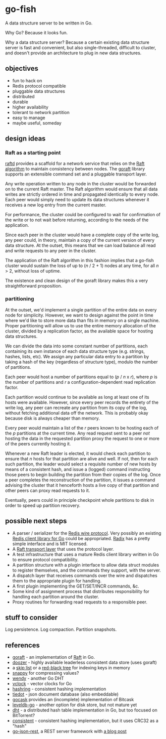 go-fish
=======

A data structure server to be written in Go.

Why Go? Because it looks fun.

Why a data structure server? Because a certain existing data structure server is fast and convenient, but also single-threaded, difficult to cluster, and doesn't provide an architecture to plug in new data structures.

objectives
----------
* fun to hack on
* Redis protocol compatible
* pluggable data structures
* distributed
* durable
* higher availability
* tolerant to network partition
* easy to manage
* maybe useful, someday

design ideas
------------

### Raft as a starting point ###

[raftd](https://github.com/goraft/raftd) provides a scaffold for a network service that relies on the [Raft algorithm](https://ramcloud.stanford.edu/wiki/download/attachments/11370504/raft.pdf) to maintain consistency between nodes. The [goraft](https://github.com/goraft/raft) library supports an extensible command set and a pluggable transport layer.

Any write operation written to any node in the cluster would be forwarded on to the current Raft master. The Raft algorithm would ensure that all data writes  are strictly ordered in time and propagated identically to every node. Each peer would simply need to update its data structures whenever it receives a new log entry from the current master.

For performance, the cluster could be configured to wait for confirmation of the write or to not wait before returning, according to the needs of the application.

Since each peer in the cluster would have a complete copy of the write log, any peer could, in theory, maintain a copy of the current version of every data structure. At the outset, this means that we can load balance all read and write requests to any peer in the cluster.

The application of the Raft algorithm in this fashion implies that a go-fish cluster would sustain the loss of up to (*n* / 2 + 1) nodes at any time, for all *n* > 2, without loss of uptime.

The existence and clean design of the goraft library makes this a very straightforward proposition.

### partitioning ###

At the outset, we'd implement a single partition of the entire data on every node for simplicity. However, we want to design against the point in time where we'd like to store more data than fits in memory on a single machine. Proper partitioning will allow us to use the entire memory allocation of the cluster, divided by a replication factor, as the available space for hosting data structures.

We can divide the data into some constant number of partitions, each containing its own instance of each data structure type (e.g. strings, hashes, lists, etc). We assign any particular data entry to a partition by taking a hash of the key (regardless of structure type), modulo the number of partitions.

Each peer would host a number of partitions equal to (*p* / *n* x *r*), where *p* is the number of partitions and *r* a configuration-dependent read replication factor.

Each partition would continue to be available as long at least one of its hosts were available. However, since every peer records the entirety of the write log, any peer can recreate any partition from its copy of the log, without fetching additional data off the network. This is probably okay because disk is always cheaper than memory.

Every peer would maintain a list of the *r* peers known to be hosting each of the *p* partitions at the current time. Any read request sent to a peer *not* hosting the data in the requested partition proxy the request to one or more of the peers currently hosting it.

Whenever a new Raft leader is elected, it would check each partition to ensure that *n* hosts for that partition are alive and well. If not, then for each such partition, the leader would select a requisite number of new hosts by means of a consistent hash, and issue a (logged) command instructing those peers to begin building the partition from their copies of the log. Once a peer completes the reconstruction of the partition, it issues a command advising the cluster that it henceforth hosts a live copy of that partition and other peers can proxy read requests to it.

Eventually, peers could in principle checkpoint whole partitions to disk in order to speed up partition recovery.

possible next steps
--------------
* A parser / serializer for the [Redis wire protocol](http://redis.io/topics/protocol). Very possibly an existing [Redis client library for Go](http://redis.io/clients#Go) could be appropriated. [Radix](https://github.com/fzzy/radix) has a pretty simple interface and is MIT licensed.
* A [Raft transport layer](https://github.com/goraft/raft/blob/master/http_transporter.go) that uses the protocol layer.
* A test infrastructure that uses a mature Redis client library written in Go to ensure protocol compatibility.
* A partition structure with a plugin interface to allow data struct modules to register themselves, and the commands they support, with the server.
* A dispatch layer that receives commands over the wire and dispatches them to the appropriate plugin for handling.
* A first plugin implementing the GET/SET/INCR commands, &c.
* Some kind of assignment process that distributes responsibility for handling each partition around the cluster.
* Proxy routines for forwarding read requests to a responsible peer.

stuff to consider
-----------------
Log persistence. Log compaction. Partition snapshots.

references
----------
* [goraft](https://github.com/goraft/raft) - an implementation of [Raft](https://ramcloud.stanford.edu/wiki/download/attachments/11370504/raft.pdf) in Go.
* [doozer](https://github.com/ha/doozerd) - highly available leaderless consistent data store (uses goraft)
* a [skip list](https://bitbucket.org/ede/go-skiplist) or a [red-black tree](https://github.com/petar/GoLLRB) for indexing keys in memory
* [snappy](https://code.google.com/p/snappy-go/) for compressing values?
* [wendy](https://github.com/secondbit/wendy/) - another Go DHT
* [vclock](https://labix.org/vclock) - vector clocks for Go
* [hashring](https://github.com/warlockcc/golibs/tree/master/hashring) - consistent hashing implementation
* [tiedot](https://github.com/HouzuoGuo/tiedot) - json document database (also embeddable)
* [gocask](https://code.google.com/p/gocask/) provides an (incomplete) implementation of Bitcask
* [leveldb-go](https://code.google.com/p/leveldb-go/) - another option for disk store, but not mature yet
* [dht](https://github.com/nictuku/dht) - a distributed hash table implementation in Go, but too focused on BitTorrent?
* [consistent](https://github.com/stathat/consistent) - consistent hashing implementation, but it uses CRC32 as a "hash"
* [go-json-rest](https://github.com/ant0ine/go-json-rest), a REST server framework with [a blog post](http://blog.ant0ine.com/typepad/2013/04/introducing-go-json-rest.html)
